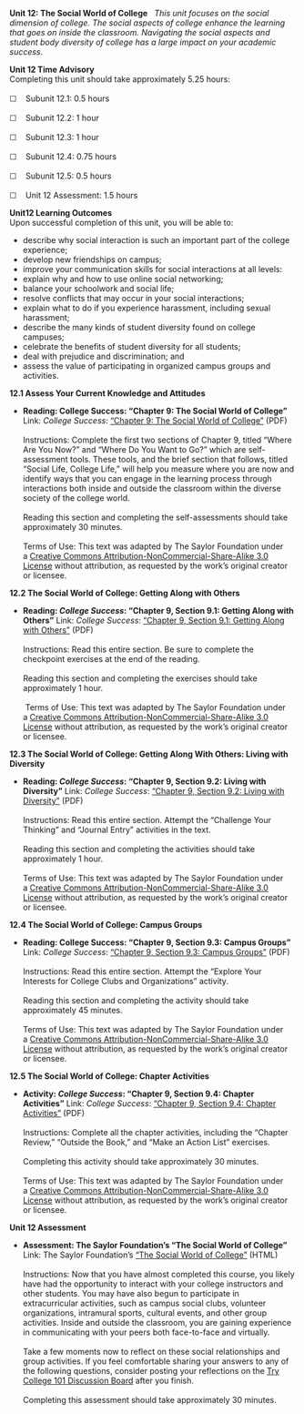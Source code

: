 **Unit 12: The Social World of College** <span id="12"></span> 
*This unit focuses on the social dimension of college. The social
aspects of college enhance the learning that goes on inside the
classroom. Navigating the social aspects and student body diversity of
college has a large impact on your academic success.*

**Unit 12 Time Advisory**  
Completing this unit should take approximately 5.25 hours:  
    
 ☐    Subunit 12.1: 0.5 hours  
    
 ☐    Subunit 12.2: 1 hour  
    
 ☐    Subunit 12.3: 1 hour  
    
 ☐    Subunit 12.4: 0.75 hours  
    
 ☐    Subunit 12.5: 0.5 hours  
    
 ☐    Unit 12 Assessment: 1.5 hours

**Unit12 Learning Outcomes**  
Upon successful completion of this unit, you will be able to:
-   describe why social interaction is such an important part of the
    college experience;
-   develop new friendships on campus;
-   improve your communication skills for social interactions at all
    levels:
-   explain why and how to use online social networking;
-   balance your schoolwork and social life;
-   resolve conflicts that may occur in your social interactions;
-   explain what to do if you experience harassment, including sexual
    harassment;
-   describe the many kinds of student diversity found on college
    campuses;
-   celebrate the benefits of student diversity for all students;
-   deal with prejudice and discrimination; and
-   assess the value of participating in organized campus groups and
    activities.

**12.1 Assess Your Current Knowledge and Attitudes** <span
id="12.1"></span> 
-   **Reading: College Success: “Chapter 9: The Social World of
    College”**
    Link: *College Success*: [“Chapter 9: The Social World of
    College”](https://resources.saylor.org/wwwresources/archived/site/wp-content/uploads/2012/11/TC101-CH-4.5.pdf) (PDF)  
        
     Instructions: Complete the first two sections of Chapter 9, titled
    “Where Are You Now?” and “Where Do You Want to Go?” which are
    self-assessment tools. These tools, and the brief section that
    follows, titled “Social Life, College Life,” will help you measure
    where you are now and identify ways that you can engage in the
    learning process through interactions both inside and outside the
    classroom within the diverse society of the college world.  
        
     Reading this section and completing the self-assessments should
    take approximately 30 minutes.  
        
     Terms of Use: This text was adapted by The Saylor Foundation under
    a [Creative Commons Attribution-NonCommercial-Share-Alike 3.0
    License](http://creativecommons.org/licenses/by-nc-sa/3.0/) without
    attribution, as requested by the work’s original creator or
    licensee.

**12.2 The Social World of College: Getting Along with Others** <span
id="12.2"></span> 
-   **Reading: *College Success*: “Chapter 9, Section 9.1: Getting Along
    with Others”**
    Link: *College Success*: [“Chapter 9, Section 9.1: Getting Along
    with
    Others”](https://resources.saylor.org/wwwresources/archived/site/wp-content/uploads/2012/11/TC101-CH-4.5.pdf) (PDF)  
        
     Instructions: Read this entire section. Be sure to complete the
    checkpoint exercises at the end of the reading.  
        
     Reading this section and completing the exercises should take
    approximately 1 hour.   
         
      Terms of Use: This text was adapted by The Saylor Foundation under
    a [Creative Commons Attribution-NonCommercial-Share-Alike 3.0
    License](http://creativecommons.org/licenses/by-nc-sa/3.0/) without
    attribution, as requested by the work’s original creator or
    licensee.

**12.3 The Social World of College: Getting Along With Others: Living
with Diversity** <span id="12.3"></span> 
-   **Reading: *College Success*: “Chapter 9, Section 9.2: Living with
    Diversity”**
    Link: *College Success*: [“Chapter 9, Section 9.2: Living with
    Diversity”](https://resources.saylor.org/wwwresources/archived/site/wp-content/uploads/2012/11/TC101-CH-4.5.pdf) (PDF)  
        
     Instructions: Read this entire section. Attempt the “Challenge Your
    Thinking” and “Journal Entry” activities in the text.  
        
     Reading this section and completing the activities should take
    approximately 1 hour.   
         
     Terms of Use: This text was adapted by The Saylor Foundation under
    a [Creative Commons Attribution-NonCommercial-Share-Alike 3.0
    License](http://creativecommons.org/licenses/by-nc-sa/3.0/) without
    attribution, as requested by the work’s original creator or
    licensee.

**12.4 The Social World of College: Campus Groups** <span
id="12.4"></span> 
-   **Reading: College Success: “Chapter 9, Section 9.3: Campus
    Groups”**
    Link: *College Success*: [“Chapter 9, Section 9.3: Campus
    Groups”](https://resources.saylor.org/wwwresources/archived/site/wp-content/uploads/2012/11/TC101-CH-4.5.pdf) (PDF)  
        
     Instructions: Read this entire section. Attempt the “Explore Your
    Interests for College Clubs and Organizations” activity.  
        
     Reading this section and completing the activity should take
    approximately 45 minutes.  
        
     Terms of Use: This text was adapted by The Saylor Foundation under
    a [Creative Commons Attribution-NonCommercial-Share-Alike 3.0
    License](http://creativecommons.org/licenses/by-nc-sa/3.0/) without
    attribution, as requested by the work’s original creator or
    licensee.

**12.5 The Social World of College: Chapter Activities** <span
id="12.5"></span> 
-   **Activity: *College Success*: “Chapter 9, Section 9.4: Chapter
    Activities”**
    Link: *College Success*: [“Chapter 9, Section 9.4: Chapter
    Activities”](https://resources.saylor.org/wwwresources/archived/site/wp-content/uploads/2012/11/TC101-CH-4.5.pdf) (PDF)  
        
     Instructions: Complete all the chapter activities, including the
    “Chapter Review,” “Outside the Book,” and “Make an Action List”
    exercises.  
        
     Completing this activity should take approximately 30 minutes.   
         
     Terms of Use: This text was adapted by The Saylor Foundation under
    a [Creative Commons Attribution-NonCommercial-Share-Alike 3.0
    License](http://creativecommons.org/licenses/by-nc-sa/3.0/) without
    attribution, as requested by the work’s original creator or
    licensee.

**Unit 12 Assessment** <span id="12.6"></span> 
-   **Assessment: The Saylor Foundation’s “The Social World of
    College”**
    Link: The Saylor Foundation’s [“The Social World of
    College”](http://school.saylor.org/mod/quiz/view.php?id=1884)
    (HTML)  
        
     Instructions: Now that you have almost completed this course, you
    likely have had the opportunity to interact with your college
    instructors and other students. You may have also begun to
    participate in extracurricular activities, such as campus social
    clubs, volunteer organizations, intramural sports, cultural events,
    and other group activities. Inside and outside the classroom, you
    are gaining experience in communicating with your peers both
    face-to-face and virtually.  
        
     Take a few moments now to reflect on these social relationships and
    group activities. If you feel comfortable sharing your answers to
    any of the following questions, consider posting your reflections on
    the [Try College 101 Discussion
    Board](http://forums.saylor.org/topic/the-social-world-of-college/)
    after you finish.  
        
     Completing this assessment should take approximately 30 minutes.


